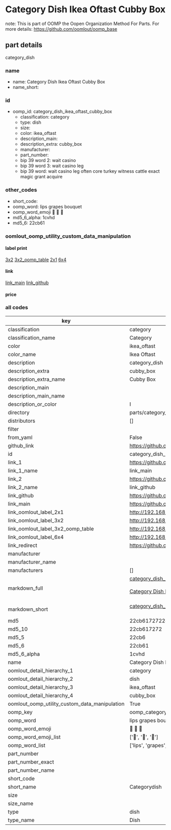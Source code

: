 # Category Dish Ikea Oftast Cubby Box  

note: This is part of OOMP the Oopen Organization Method For Parts. For more details: https://github.com/oomlout/oomp_base

##  part details
  



category_dish



### name
* name: Category Dish Ikea Oftast Cubby Box
* name_short: 
### id
* oomp_id: category_dish_ikea_oftast_cubby_box
  * classification: category
  * type: dish
  * size: 
  * color: ikea_oftast
  * description_main: 
  * description_extra: cubby_box
  * manufacturer: 
  * part_number: 
  * bip 39 word 2: wait casino
  * bip 39 word 3: wait casino leg
  * bip 39 word: wait casino leg often core turkey witness cattle exact magic grant acquire

### other_codes
* short_code: 
* oomp_word: lips grapes bouquet
* oomp_word_emoji :lips: :grapes: :bouquet:
* md5_6_alpha: 1cvhd
* md5_6: 22cb61






### oomlout_oomp_utility_custom_data_manipulation
#### label print
[3x2](http://192.168.1.245:1112/?label=oomp%201cvhd)
[3x2_oomp_table](http://192.168.1.108:1112/?label=oomp%201cvhd)
[2x1](http://192.168.1.242:1112/?label=oomp%201cvhd)
[6x4](http://192.168.1.55:1112/?label=oomp%201cvhd)    

#### link

[link_main](https://github.com/oomlout/oomlout_oomp_version_1_messy/tree/main/parts/category_dish_ikea_oftast_cubby_box) [link_github](https://github.com/oomlout/oomlout_oomp_version_1_messy/tree/main/parts/category_dish_ikea_oftast_cubby_box)                             

#### price







### all codes 
| key | value |  
| --- | --- |  
| classification | category |  
| classification_name | Category |  
| color | ikea_oftast |  
| color_name | Ikea Oftast |  
| description | category_dish |  
| description_extra | cubby_box |  
| description_extra_name | Cubby Box |  
| description_main |  |  
| description_main_name |  |  
| description_or_color | I  |  
| directory | parts/category_dish_ikea_oftast_cubby_box |  
| distributors | [] |  
| filter |  |  
| from_yaml | False |  
| github_link | https://github.com/oomlout/oomlout_oomp_part_src/tree/main/parts/category_dish_ikea_oftast_cubby_box |  
| id | category_dish_ikea_oftast_cubby_box |  
| link_1 | https://github.com/oomlout/oomlout_oomp_version_1_messy/tree/main/parts/category_dish_ikea_oftast_cubby_box |  
| link_1_name | link_main |  
| link_2 | https://github.com/oomlout/oomlout_oomp_version_1_messy/tree/main/parts/category_dish_ikea_oftast_cubby_box |  
| link_2_name | link_github |  
| link_github | https://github.com/oomlout/oomlout_oomp_version_1_messy/tree/main/parts/category_dish_ikea_oftast_cubby_box |  
| link_main | https://github.com/oomlout/oomlout_oomp_version_1_messy/tree/main/parts/category_dish_ikea_oftast_cubby_box |  
| link_oomlout_label_2x1 | http://192.168.1.242:1112/?label=oomp%201cvhd |  
| link_oomlout_label_3x2 | http://192.168.1.245:1112/?label=oomp%201cvhd |  
| link_oomlout_label_3x2_oomp_table | http://192.168.1.108:1112/?label=oomp%201cvhd |  
| link_oomlout_label_6x4 | http://192.168.1.55:1112/?label=oomp%201cvhd |  
| link_redirect | https://github.com/oomlout/oomlout_oomp_version_1_messy/tree/main/parts/category_dish_ikea_oftast_cubby_box |  
| manufacturer |  |  
| manufacturer_name |  |  
| manufacturers | [] |  
| markdown_full | [category_dish_ikea_oftast_cubby_box](none)<br>[](none)<br>[Category Dish Ikea Oftast Cubby Box](none)<br><br> |  
| markdown_short | [category_dish_ikea_oftast_cubby_box](none)<br><br> |  
| md5 | 22cb617272245f97aa98299afe88dfb3 |  
| md5_10 | 22cb617272 |  
| md5_5 | 22cb6 |  
| md5_6 | 22cb61 |  
| md5_6_alpha | 1cvhd |  
| name | Category Dish Ikea Oftast Cubby Box |  
| oomlout_detail_hierarchy_1 | category |  
| oomlout_detail_hierarchy_2 | dish |  
| oomlout_detail_hierarchy_3 | ikea_oftast |  
| oomlout_detail_hierarchy_4 | cubby_box |  
| oomlout_oomp_utility_custom_data_manipulation | True |  
| oomp_key | oomp_category_dish_ikea_oftast_cubby_box |  
| oomp_word | lips grapes bouquet |  
| oomp_word_emoji | :lips: :grapes: :bouquet: |  
| oomp_word_emoji_list | [':lips:', ':grapes:', ':bouquet:'] |  
| oomp_word_list | ['lips', 'grapes', 'bouquet'] |  
| part_number |  |  
| part_number_exact |  |  
| part_number_name |  |  
| short_code |  |  
| short_name | Categorydish |  
| size |  |  
| size_name |  |  
| type | dish |  
| type_name | Dish |  
